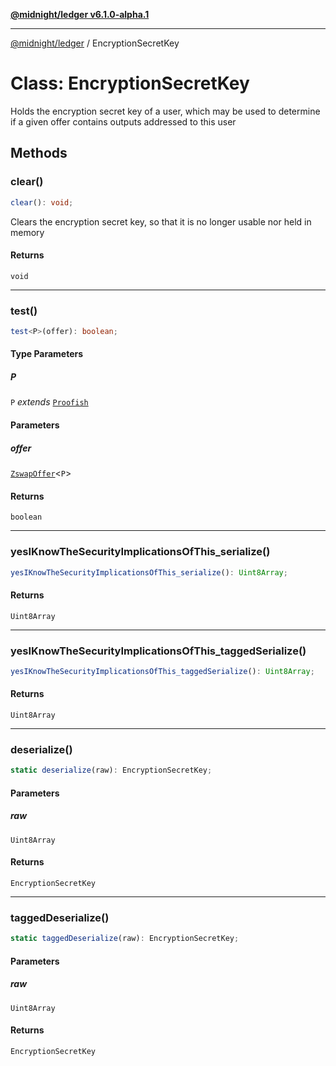 [**@midnight/ledger v6.1.0-alpha.1**](../README.md)

***

[@midnight/ledger](../globals.md) / EncryptionSecretKey

# Class: EncryptionSecretKey

Holds the encryption secret key of a user, which may be used to determine if
a given offer contains outputs addressed to this user

## Methods

### clear()

```ts
clear(): void;
```

Clears the encryption secret key, so that it is no longer usable nor held in memory

#### Returns

`void`

***

### test()

```ts
test<P>(offer): boolean;
```

#### Type Parameters

##### P

`P` *extends* [`Proofish`](../type-aliases/Proofish.md)

#### Parameters

##### offer

[`ZswapOffer`](ZswapOffer.md)\<`P`\>

#### Returns

`boolean`

***

### yesIKnowTheSecurityImplicationsOfThis\_serialize()

```ts
yesIKnowTheSecurityImplicationsOfThis_serialize(): Uint8Array;
```

#### Returns

`Uint8Array`

***

### yesIKnowTheSecurityImplicationsOfThis\_taggedSerialize()

```ts
yesIKnowTheSecurityImplicationsOfThis_taggedSerialize(): Uint8Array;
```

#### Returns

`Uint8Array`

***

### deserialize()

```ts
static deserialize(raw): EncryptionSecretKey;
```

#### Parameters

##### raw

`Uint8Array`

#### Returns

`EncryptionSecretKey`

***

### taggedDeserialize()

```ts
static taggedDeserialize(raw): EncryptionSecretKey;
```

#### Parameters

##### raw

`Uint8Array`

#### Returns

`EncryptionSecretKey`

